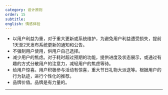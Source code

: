 ```yaml
---
category: 设计原则
order: 15
subtitle: 
english: 情感体验
---
```




- 以用户利益为重，对于重大更新或系统维护，为避免用户利益遭受损失，提前1天至2天发布系统更新的通知和公告。
- 不强制用户使用，供用户自己选择。
- 减少用户的焦虑。对于耗时超过预期的功能，提供进度及状态展示，或通过有趣的方式分散用户的注意力，减轻用户的焦虑等待。
- 给用户惊喜。用户积极参与活动有惊喜，重大节日礼物大派送等。根据用户的行为轨迹，进行个性化的推荐。
- 品牌价值。品牌是有力量的。

---



